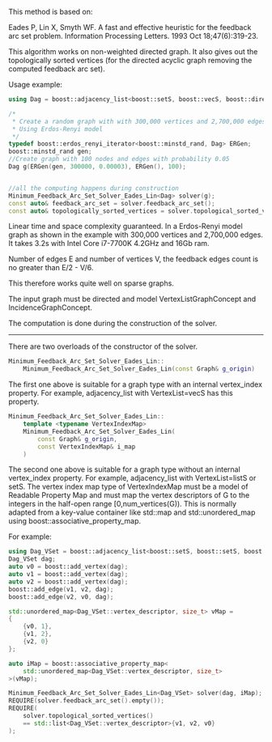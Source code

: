 This method is based on:

Eades P, Lin X, Smyth WF.
A fast and effective heuristic for the feedback arc set problem.
Information Processing Letters. 1993 Oct 18;47(6):319-23.

This algorithm works on non-weighted directed graph. It also gives out the topologically sorted vertices (for the directed acyclic graph removing the computed feedback arc set).

Usage example:

```cpp
using Dag = boost::adjacency_list<boost::setS, boost::vecS, boost::directedS>;

/*
 * Create a random graph with with 300,000 vertices and 2,700,000 edges
 * Using Erdos-Renyi model
 */
typedef boost::erdos_renyi_iterator<boost::minstd_rand, Dag> ERGen;
boost::minstd_rand gen;
//Create graph with 100 nodes and edges with probability 0.05
Dag g(ERGen(gen, 300000, 0.00003), ERGen(), 100);


//all the computing happens during construction
Minimum_Feedback_Arc_Set_Solver_Eades_Lin<Dag> solver(g);
const auto& feedback_arc_set = solver.feedback_arc_set();
const auto& topologically_sorted_vertices = solver.topological_sorted_vertices();
```

Linear time and space complexity guaranteed. In a Erdos-Renyi model graph as shown in the example with 300,000 vertices and 2,700,000 edges. It takes 3.2s with Intel Core i7-7700K 4.2GHz and 16Gb ram.

Number of edges E and number of vertices V, the feedback edges count is no greater than E/2 - V/6.

This therefore works quite well on sparse graphs.

The input graph must be directed and model VertexListGraphConcept and IncidenceGraphConcept.

The computation is done during the construction of the solver.

---

There are two overloads of the constructor of the solver.


```cpp
Minimum_Feedback_Arc_Set_Solver_Eades_Lin::
	Minimum_Feedback_Arc_Set_Solver_Eades_Lin(const Graph& g_origin)
```
The first one above is suitable for a graph type with an internal vertex_index property. For example, adjacency_list with VertexList=vecS has this property.



```cpp
Minimum_Feedback_Arc_Set_Solver_Eades_Lin::
	template <typename VertexIndexMap>
	Minimum_Feedback_Arc_Set_Solver_Eades_Lin(
		const Graph& g_origin, 
		const VertexIndexMap& i_map
	)
```
The second one above is suitable for a graph type without an internal vertex_index property. For example, adjacency_list with VertexList=listS or setS.
The vertex index map type of VertexIndexMap must be a model of Readable Property Map
and must map the vertex descriptors of G to the integers in the half-open range [0,num_vertices(G)).
This is normally adapted from a key-value container like std::map and std::unordered_map using boost::associative_property_map.

For example:

```cpp
using Dag_VSet = boost::adjacency_list<boost::setS, boost::setS, boost::directedS>;
Dag_VSet dag;
auto v0 = boost::add_vertex(dag);
auto v1 = boost::add_vertex(dag);
auto v2 = boost::add_vertex(dag);
boost::add_edge(v1, v2, dag);
boost::add_edge(v2, v0, dag);

std::unordered_map<Dag_VSet::vertex_descriptor, size_t> vMap =
{
	{v0, 1},
	{v1, 2},
	{v2, 0}
};

auto iMap = boost::associative_property_map<
	std::unordered_map<Dag_VSet::vertex_descriptor, size_t>
>(vMap);

Minimum_Feedback_Arc_Set_Solver_Eades_Lin<Dag_VSet> solver(dag, iMap);
REQUIRE(solver.feedback_arc_set().empty());
REQUIRE(
	solver.topological_sorted_vertices()
	== std::list<Dag_VSet::vertex_descriptor>{v1, v2, v0}
);
```

